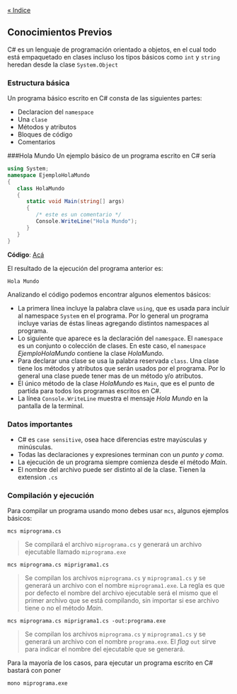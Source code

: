 [&laquo; Indice](README.md)
## Conocimientos Previos

C# es un lenguaje de programación orientado a objetos, en el cual todo está empaquetado en clases incluso los tipos básicos como `int` y `string` heredan desde la clase `System.Object`

### Estructura básica
Un programa básico escrito en C# consta de las siguientes partes:
* Declaracion del `namespace`
* Una `clase`
* Métodos y atributos
* Bloques de código
* Comentarios

###Hola Mundo
Un ejemplo básico de un programa escrito en C# sería

```csharp
using System;
namespace EjemploHolaMundo
{
   class HolaMundo
   {
      static void Main(string[] args)
      {
         /* este es un comentario */
         Console.WriteLine("Hola Mundo");
      }
   }
}
```
<span class="octicon octicon-file-code"></span> **Código**: [Acá](../blob/master/session_00/ejemplo0.cs)

El resultado de la ejecución del programa anterior es:
```
Hola Mundo
```

Analizando el código podemos encontrar algunos elementos básicos:

* La primera línea incluye la palabra clave `using`, que es usada para incluir al namespace `System` en el programa. Por lo general un programa incluye varias de éstas líneas agregando distintos namespaces al programa.
* Lo siguiente que aparece es la declaración del `namespace`. El `namespace` es un conjunto o colección de clases. En este caso, el `namespace` *EjemploHolaMundo* contiene la clase *HolaMundo*.
* Para declarar una clase se usa la palabra reservada `class`. Una clase tiene los métodos y atributos que serán usados por el programa. Por lo general una clase puede tener mas de un método y/o atributos.
* El único método de la clase *HolaMundo* es `Main`, que es el punto de partida para todos los programas escritos en C#.
* La línea `Console.WriteLine` muestra el mensaje *Hola Mundo* en la pantalla de la terminal.

### Datos importantes
* C# es `case sensitive`, osea hace diferencias estre mayúsculas y minúsculas.
* Todas las declaraciones y expresiones terminan con un *punto y coma*.
* La ejecución de un programa siempre comienza desde el método *Main*.
* El nombre del archivo puede ser distinto al de la clase. Tienen la extension `.cs`

### Compilación y ejecución
Para compilar un programa usando mono debes usar `mcs`, algunos ejemplos básicos:

```
mcs miprograma.cs
```
> Se compilará el archivo `miprograma.cs` y generará un archivo ejecutable llamado `miprograma.exe`

```
mcs miprograma.cs miprigrama1.cs
```
> Se compilan los archivos `miprograma.cs` y `miprograma1.cs` y se generará un archivo con el nombre `miprograma1.exe`. La regla es que por defecto el nombre del archivo ejecutable será el mismo que el primer archivo que se está compilando, sin importar si ese archivo tiene o no el método *Main*.

```
mcs miprograma.cs miprigrama1.cs -out:programa.exe
```
> Se compilan los archivos `miprograma.cs` y `miprograma1.cs` y se generará un archivo con el nombre `programa.exe`. El *flag* `out` sirve para indicar el nombre del ejecutable que se generará.

Para la mayoría de los casos, para ejecutar un programa escrito en C# bastará con poner
```
mono miprograma.exe
```